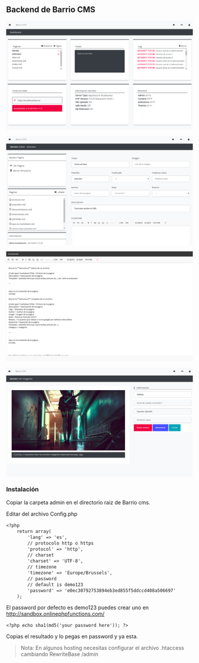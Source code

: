 ## Backend de Barrio CMS

![Dashboard](backend-dashboard.png)

![Editar](backend-editar.png)

![Full](backend-editar-full.png)

![Ver Imagen](backend-ver-imagen.png)


### Instalación


Copiar la carpeta admin en el directorio raiz de Barrio cms.

Editar del archivo Config.php


    <?php
        return array(
            'lang' => 'es',
            // protocolo http o https
            'protocol' => 'http',
            // charset
            'charset' => 'UTF-8',
            // timezone
            'timezone' => 'Europe/Brussels',
            // password
            // default is demo123
            'password' => 'e0ec30792753894eb3ed855f5ddccd408a506697'
        );
        

El password por defecto es demo123 puedes crear uno en http://sandbox.onlinephpfunctions.com/


    <?php echo sha1(md5('your password here')); ?>
    

Copias el resultado y lo pegas en password y ya esta.


> Nota:  En algunos hosting necesitas configurar el archivo .htaccess cambiando RewriteBase /admin



    
